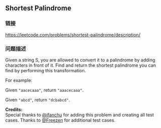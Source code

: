## Shortest Palindrome  
### 链接  
https://leetcode.com/problems/shortest-palindrome/description/  
### 问题描述

Given a string S, you are allowed to convert it to a palindrome by adding characters in front of it. Find and return the shortest palindrome you can find by performing this transformation.


For example: 

Given `"aacecaaa"`, return `"aaacecaaa"`.

Given `"abcd"`, return `"dcbabcd"`.

**Credits:**<br />Special thanks to [@ifanchu](https://leetcode.com/discuss/user/ifanchu) for adding this problem and creating all test cases. Thanks to [@Freezen](https://leetcode.com/discuss/user/Freezen) for additional test cases.
